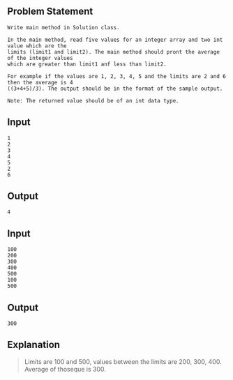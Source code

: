 ## Problem Statement

    Write main method in Solution class.

    In the main method, read five values for an integer array and two int value which are the 
    limits (limit1 and limit2). The main method should pront the average of the integer values 
    which are greater than limit1 anf less than limit2.

    For example if the values are 1, 2, 3, 4, 5 and the limits are 2 and 6 then the average is 4 
    ((3+4+5)/3). The output should be in the format of the sample output.

    Note: The returned value should be of an int data type.

## Input

    1
    2
    3
    4
    5
    2
    6

## Output

    4

## Input

    100
    200
    300
    400
    500
    100
    500

## Output

    300

## Explanation

> Limits are 100 and 500, values between the limits are 200, 300, 400. Average of thoseque is 300.
